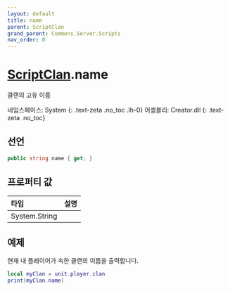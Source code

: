 ```yaml
---
layout: default
title: name
parent: ScriptClan
grand_parent: Commons.Server.Scripts
nav_order: 0
---
```


<!-- 아래로 편집 -->

# [ScriptClan](../../).name
클랜의 고유 이름

네임스페이스: System
{: .text-zeta .no_toc .lh-0}
어셈블리: Creator.dll
{: .text-zeta .no_toc}

## 선언
```cs
public string name { get; }
```

## 프로퍼티 값

|타입|설명|
|:-|:-|
|System.String|

## 예제
현재 내 플레이어가 속한 클랜의 이름을 출력합니다.
```lua
local myClan = unit.player.clan
print(myClan.name)
```
